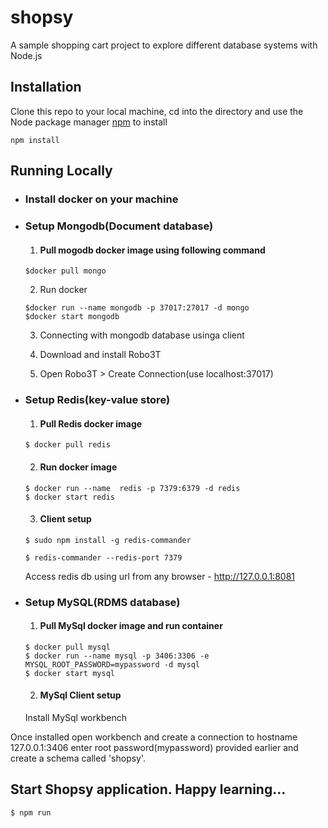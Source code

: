 # shopsy
A sample shopping cart project to explore different database systems with Node.js

## Installation
Clone this repo to your local machine, cd into the directory and use the Node package manager [npm](https://www.npmjs.com/get-npm) to install

```
npm install
```
## Running Locally
* ### Install docker on your machine
* ### Setup Mongodb(Document database)

    1. #### Pull mogodb docker image using following command

    ```
    $docker pull mongo

    ```
    2. Run docker
    ```
    $docker run --name mongodb -p 37017:27017 -d mongo
    $docker start mongodb

    ```
    3. Connecting with mongodb database usinga client

    4. Download and install Robo3T
    5. Open Robo3T > Create Connection(use localhost:37017)


* ### Setup Redis(key-value store)
    1. #### Pull Redis docker image 
    ```
    $ docker pull redis

    ```


    2. #### Run docker image
    ```
    $ docker run --name  redis -p 7379:6379 -d redis
    $ docker start redis

    ```
    3. #### Client setup
    ```
    $ sudo npm install -g redis-commander

    $ redis-commander --redis-port 7379
    ```
    Access redis db using url from any browser - http://127.0.0.1:8081

* ### Setup MySQL(RDMS database)

    1. #### Pull MySql docker image and run container
    ```
    $ docker pull mysql
    $ docker run --name mysql -p 3406:3306 -e MYSQL_ROOT_PASSWORD=mypassword -d mysql 
    $ docker start mysql
    ```
    2. #### MySql Client setup

    Install MySql workbench

Once installed open workbench and create a connection to hostname 127.0.0.1:3406 enter root password(mypassword) provided earlier and 
create a schema called 'shopsy'.

## Start Shopsy application. Happy learning...
```
$ npm run
```